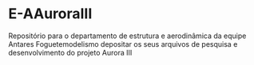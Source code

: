 # E-AAuroraIII
Repositório para o departamento de estrutura e aerodinâmica da equipe Antares Foguetemodelismo depositar os seus arquivos de pesquisa e desenvolvimento do projeto Aurora III
